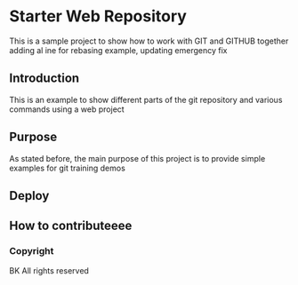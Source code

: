 # Starter Web Repository
This is a sample project to show how to work with GIT and GITHUB together
adding al ine for rebasing example, updating emergency fix

## Introduction

This is an example to show different parts of the git repository and various commands using a web project

## Purpose

As stated before, the main purpose of this project is to provide simple examples for git training demos

## Deploy
 
## How to contributeeee

### Copyright
BK All rights reserved